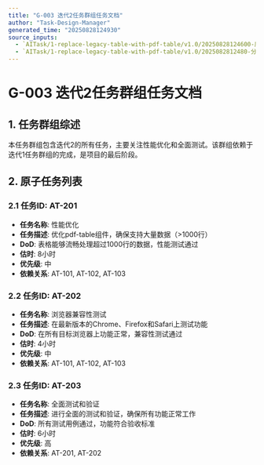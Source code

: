 ```yaml
---
title: "G-003 迭代2任务群组任务文档"
author: "Task-Design-Manager"
generated_time: "20250828124930"
source_inputs:
  - `AITask/1-replace-legacy-table-with-pdf-table/v1.0/20250828124600-原子任务汇总.md`
  - `AITask/1-replace-legacy-table-with-pdf-table/v1.0/2025082812480-分组任务汇总.md`
---
```


# G-003 迭代2任务群组任务文档

## 1. 任务群组综述

本任务群组包含迭代2的所有任务，主要关注性能优化和全面测试。该群组依赖于迭代1任务群组的完成，是项目的最后阶段。

## 2. 原子任务列表

### 2.1 任务ID: AT-201
- **任务名称**: 性能优化
- **任务描述**: 优化pdf-table组件，确保支持大量数据（>1000行）
- **DoD**: 表格能够流畅处理超过1000行的数据，性能测试通过
- **估时**: 8小时
- **优先级**: 中
- **依赖关系**: AT-101, AT-102, AT-103

### 2.2 任务ID: AT-202
- **任务名称**: 浏览器兼容性测试
- **任务描述**: 在最新版本的Chrome、Firefox和Safari上测试功能
- **DoD**: 在所有目标浏览器上功能正常，兼容性测试通过
- **估时**: 4小时
- **优先级**: 中
- **依赖关系**: AT-101, AT-102, AT-103

### 2.3 任务ID: AT-203
- **任务名称**: 全面测试和验证
- **任务描述**: 进行全面的测试和验证，确保所有功能正常工作
- **DoD**: 所有测试用例通过，功能符合验收标准
- **估时**: 6小时
- **优先级**: 高
- **依赖关系**: AT-201, AT-202